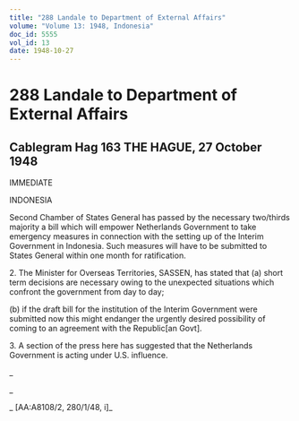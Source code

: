 ```yaml
---
title: "288 Landale to Department of External Affairs"
volume: "Volume 13: 1948, Indonesia"
doc_id: 5555
vol_id: 13
date: 1948-10-27
---
```


# 288 Landale to Department of External Affairs

## Cablegram Hag 163 THE HAGUE, 27 October 1948

IMMEDIATE

INDONESIA

Second Chamber of States General has passed by the necessary two/thirds majority a bill which will empower Netherlands Government to take emergency measures in connection with the setting up of the Interim Government in Indonesia. Such measures will have to be submitted to States General within one month for ratification.

2\. The Minister for Overseas Territories, SASSEN, has stated that (a) short term decisions are necessary owing to the unexpected situations which confront the government from day to day;

(b) if the draft bill for the institution of the Interim Government were submitted now this might endanger the urgently desired possibility of coming to an agreement with the Republic[an Govt].

3\. A section of the press here has suggested that the Netherlands Government is acting under U.S. influence.

_

_

_ [AA:A8108/2, 280/1/48, i]_
